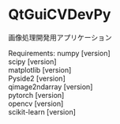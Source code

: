 # QtGuiCVDevPy

画像処理開発用アプリケーション

Requirements:
  numpy [version] </br>
  scipy [version] </br>
  matplotlib [version] </br>
  Pyside2 [version] </br>
  qimage2ndarray [version] </br>
  pytorch [version] </br>
  opencv [version] </br>
  scikit-learn [version] </br>
  
  

